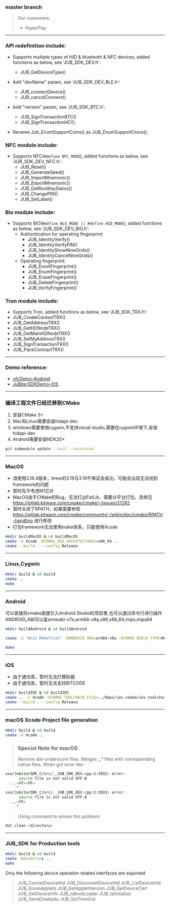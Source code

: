 ### master branch
> Our customers:
> - HyperPay
---
### API redefinition include:
+ Supports multiple types of HID & bluetooth & NFC devices, added functions as below, see 'JUB_SDK_DEV.h':
  + JUB_GetDeviceType()

+ Add "devName" param, see 'JUB_SDK_DEV_BLE.h':
  + JUB_connectDevice()
  + JUB_cancelConnect()

+ Add "version" param, see 'JUB_SDK_BTC.h':
  + JUB_SignTransactionBTC()
  + JUB_SignTransactionHC();
+ Rename Jub_EnumSupportCoins() as JUB_EnumSupportCoins();


### NFC module include:
+ Supports NFC(`#define NFC_MODE`), added functions as below, see 'JUB_SDK_DEV_NFC.h':
  + JUB_Reset()
  + JUB_GenerateSeed()
  + JUB_ImportMnemonic()
  + JUB_ExportMnemonic()
  + JUB_GetRootKeyStatus()
  + JUB_ChangePIN()
  + JUB_SetLabel()


### Bio module include:
+ Supports BIO(`#define BLE_MODE || #define HID_MODE`), added functions as below, see 'JUB_SDK_DEV_BIO.h':
  + Authentication for operating fingerprint:
    + JUB_IdentityVerify()
    + JUB_IdentityVerifyPIN()
    + JUB_IdentityShowNineGrids()
    + JUB_IdentityCancelNineGrids()
  + Operating fingerprint:
    + JUB_EnrollFingerprint()
    + JUB_EnumFingerprint()
    + JUB_EraseFingerprint()
    + JUB_DeleteFingerprint()
    + JUB_VerifyFingerprint()


### Tron module include:
+ Supports Tron, added functions as below, see 'JUB_SDK_TRX.h':
 + JUB_CreateContextTRX()
 + JUB_GetAddressTRX()
 + JUB_GetHDNodeTRX()
 + JUB_GetMainHDNodeTRX()
 + JUB_SetMyAddressTRX()
 + JUB_SignTransactionTRX()
 + JUB_PackContractTRX()

---
### Demo reference:
+ [nfcDemo-Android](https://github.com/JubiterWallet/nfcDemo-Android)
+ [JuBiterSDKDemo-iOS](https://github.com/JubiterWallet/JuBiterSDKDemo-iOS)
---
### **编译工程文件已经迁移到CMake**
1.  安装CMake 3+
2.  Mac和Linux需要安装hidapi-dev
3.  windows需要使用cygwin,不支持visual studio,需要在cygwin环境下,安装hidapi-dev
4.  Android需要安装NDK20+

```bash
git submodule update --init --recursive
```
---
### **MacOS**
+ 请使用3.18.4版本，brew的3.16与3.19不保证会成功，可能会出现无法找到framework的问题
+ 暂时先不考虑M1芯片
+ MacOS由于CMake的Bug，无法打出FatLib，需要分平台打包，具体见 https://gitlab.kitware.com/cmake/cmake/-/issues/21282
+ 暂时关闭了RPATH，如果需要参照 https://gitlab.kitware.com/cmake/community/-/wikis/doc/cmake/RPATH-handling 进行修改
+ 打包framework无法使用make体系，只能使用Xcode
```bash
mkdir buildMacOS & cd buildMacOS
cmake -G Xcode -DCMAKE_OSX_ARCHITECTURES=x86_64 ..
cmake --build . --config Release
```
---
### **Linux,Cygwin**
```bash
mkdir build & cd build
cmake ..
make
```
---
### **Android**
可以直接将cmake直接引入Android Studio的项目里,也可以通过命令行进行操作
ANDROID_ABI可以是armeabi-v7a,arm64-v8a,x86,x86_64,mips,mips64
```bash
mkdir buildAndroid & cd buildAndroid

cmake -G "Unix Makefiles" -DANDROID_ABI=arm64-v8a -DCMAKE_BUILD_TYPE=Release -DANDROID_STL=c++_static -DCMAKE_TOOLCHAIN_FILE=/path/to/sdk/ndk-bundle/build/cmake/android.toolchain.cmake ..

make
```
---
### **iOS**

+ 由于通讯库，暂时无法打模拟器
+ 由于通讯库，暂时无法支持BITCODE
```bash
mkdir buildIOS & cd buildIOS
cmake .. -G Xcode -DCMAKE_TOOLCHAIN_FILE=../deps/ios-cmake/ios.toolchain.cmake -DENABLE_BITCODE=0 -DPLATFORM=OS64
cmake --build . --config Release
```

---
### **macOS Xcode Project file generation**
```bash
mkdir build & cd build
cmake -G Xcode ..
```

> ### Special Note for macOS
> Remove dot-underscore files. Merges ._* files with corresponding native files.
> When got error like :
```bash
xxx/JubiterSDK_C/src/._JUB_SDK_DEV.cpp:2:3932: error: 
      source file is not valid UTF-8
  ...<FF><FF>
     ^
xxx/JubiterSDK_C/src/._JUB_SDK_DEV.cpp:2:3933: error: 
      source file is not valid UTF-8
  ...<FF>
     ^
```
> Using command to solves this problem:
```bash
dot_clean <directory>
```
---
### **JUB_SDK for Production tools**
```bash
mkdir build & cd build
cmake -DdevOnly=1 ..
make
```
Only the following device operation related interfaces are exported:
> JUB_ConnetDeviceHid
> JUB_DisconnetDeviceHid
> JUB_ListDeviceHid
> JUB_EnumApplets
> JUB_GetAppletVersion
> JUB_GetDeviceCert
> JUB_GetDeviceInfo
> JUB_IsBootLoader
> JUB_IsInitialize
> JUB_SendOneApdu
> JUB_SetTimeOut
